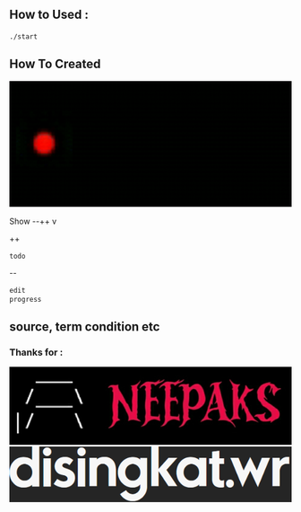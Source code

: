 ## How to Used :

```
./start
```

## How To Created

![ whats_own_trf ](https://raw.githubusercontent.com/kurangnambah/arch.com.termux/main/source/trf.gif)

Show --++ v

++

```
todo
```
--
```
edit
progress
```

## source, term condition etc

### Thanks for :

![ neepaks ](https://raw.githubusercontent.com/kurangnambah/arch.com.termux/main/source/neepaks.jpg) ![ disingkat.wr ](https://raw.githubusercontent.com/kurangnambah/arch.com.termux/main/source/disingkat-wr.png)

